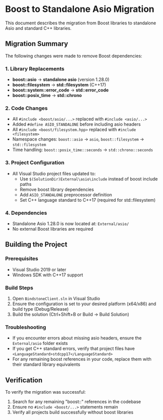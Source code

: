 # Boost to Standalone Asio Migration

This document describes the migration from Boost libraries to standalone Asio and standard C++ libraries.

## Migration Summary

The following changes were made to remove Boost dependencies:

### 1. Library Replacements
- **boost::asio** → **standalone asio** (version 1.28.0)
- **boost::filesystem** → **std::filesystem** (C++17)
- **boost::system::error_code** → **std::error_code**
- **boost::posix_time** → **std::chrono**

### 2. Code Changes
- All `#include <boost/asio/...>` replaced with `#include <asio/...>`
- Added `#define ASIO_STANDALONE` before including asio headers
- All `#include <boost/filesystem.hpp>` replaced with `#include <filesystem>`
- Namespace changes: `boost::asio` → `asio`, `boost::filesystem` → `std::filesystem`
- Time handling: `boost::posix_time::seconds` → `std::chrono::seconds`

### 3. Project Configuration
- All Visual Studio project files updated to:
  - Use `$(SolutionDir)External\asio\include` instead of boost include paths
  - Remove boost library dependencies
  - Add `ASIO_STANDALONE` preprocessor definition
  - Set C++ language standard to C++17 (required for std::filesystem)

### 4. Dependencies
- Standalone Asio 1.28.0 is now located at: `External/asio/`
- No external Boost libraries are required

## Building the Project

### Prerequisites
- Visual Studio 2019 or later
- Windows SDK with C++17 support

### Build Steps
1. Open `BindstoneClient.sln` in Visual Studio
2. Ensure the configuration is set to your desired platform (x64/x86) and build type (Debug/Release)
3. Build the solution (Ctrl+Shift+B or Build → Build Solution)

### Troubleshooting
- If you encounter errors about missing asio headers, ensure the `External/asio` folder exists
- If you get C++ standard errors, verify that project files have `<LanguageStandard>stdcpp17</LanguageStandard>`
- For any remaining boost references in your code, replace them with their standard library equivalents

## Verification
To verify the migration was successful:
1. Search for any remaining "boost::" references in the codebase
2. Ensure no `#include <boost/...>` statements remain
3. Verify all projects build successfully without boost libraries
